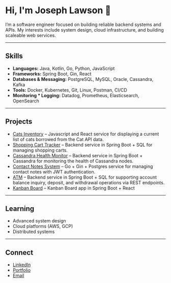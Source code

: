 # Hi, I'm Joseph Lawson 👋  

I’m a software engineer focused on building reliable backend systems and APIs. My interests include system design, cloud infrastructure, and building scaleable web services.  

---

## Skills
- **Languages:** Java, Kotlin, Go, Python, JavaScript  
- **Frameworks:** Spring Boot, Gin, React  
- **Databases & Messaging:** PostgreSQL, MySQL, Oracle, Cassandra, Kafka 
- **Tools:** Docker, Kubernetes, Git, Linux, Postman, CI/CD
- **Monitoring * Logging:** Datadog, Prometheus, Elasticsearch, OpenSearch

---

## Projects
- [Cats Inventory](https://github.com/jlaws710/Cats-Inventory) – Javascript and React service for displaying a current list of cats borrowed from the Cat API data.
- [Shopping Cart Tracker](https://github.com/jlaws710/Shopping-Cart-Tracker) – Backend service in Spring Boot + SQL for managing shopping carts.
- [Cassandra Health Monitor](https://github.com/jlaws710/CassandraHealthMonitor) – Backend service in Spring Boot + Cassandra for monitoring the health of Cassandra nodes.
- [Contact Notes System](https://github.com/jlaws710/Contact-Notes-Go-Backend) – Go + Gin + Postgres service for managing contact notes with JWT authentication.
- [ATM](https://github.com/jlaws710/ATM) – Backend service in Spring Boot + SQL for supporting account balance inquiry, deposit, and withdrawal operations via REST endpoints.
- [Kanban Board](https://github.com/jlaws710/Kanban-Board) – Kanban Board app in Spring Boot + React

---

## Learning
- Advanced system design  
- Cloud platforms (AWS, GCP)  
- Distributed systems  

---

## Connect
- [LinkedIn](https://www.linkedin.com/in/joseph-lawson-52a60b231/)  
- [Portfolio](https://github.com/jlaws710/My-Portfolio)  
- [Email](mailto:jlaws710@email.com)  
